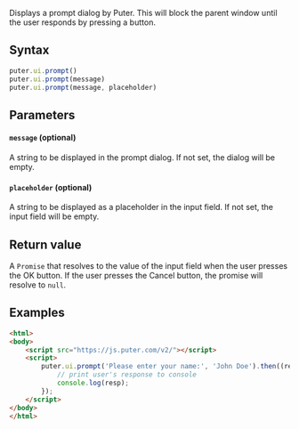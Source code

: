 
Displays a prompt dialog by Puter. This will block the parent window until the user responds by pressing a button.

## Syntax
```js
puter.ui.prompt()
puter.ui.prompt(message)
puter.ui.prompt(message, placeholder)
```

## Parameters

#### `message` (optional)
A string to be displayed in the prompt dialog. If not set, the dialog will be empty. 

#### `placeholder` (optional)
A string to be displayed as a placeholder in the input field. If not set, the input field will be empty.


## Return value 
A `Promise` that resolves to the value of the input field when the user presses the OK button. If the user presses the Cancel button, the promise will resolve to `null`.

## Examples
```html
<html>
<body>
    <script src="https://js.puter.com/v2/"></script>
    <script>
        puter.ui.prompt('Please enter your name:', 'John Doe').then((resp) => {
            // print user's response to console
            console.log(resp);
        });
    </script>
</body>
</html>
```